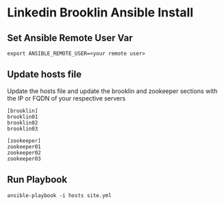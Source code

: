 
# Linkedin Brooklin Ansible Install

## Set Ansible Remote User Var
```
export ANSIBLE_REMOTE_USER=<your remote user>
```

## Update hosts file
Update the hosts file and update the brooklin and zookeeper sections with the IP or FQDN of your respective servers

```
[brooklin]  
brooklin01  
brooklin02  
brooklin03  

[zookeeper]  
zookeeper01  
zookeeper02  
zookeeper03  
```

## Run Playbook
```
ansible-playbook -i hosts site.yml
```
